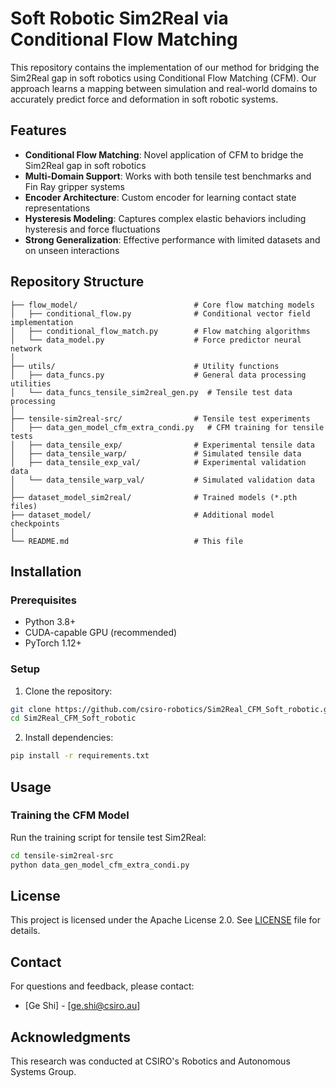 # Soft Robotic Sim2Real via Conditional Flow Matching

This repository contains the implementation of our method for bridging the Sim2Real gap in soft robotics using Conditional Flow Matching (CFM). Our approach learns a mapping between simulation and real-world domains to accurately predict force and deformation in soft robotic systems.

## Features

- **Conditional Flow Matching**: Novel application of CFM to bridge the Sim2Real gap in soft robotics
- **Multi-Domain Support**: Works with both tensile test benchmarks and Fin Ray gripper systems
- **Encoder Architecture**: Custom encoder for learning contact state representations
- **Hysteresis Modeling**: Captures complex elastic behaviors including hysteresis and force fluctuations
- **Strong Generalization**: Effective performance with limited datasets and on unseen interactions

## Repository Structure

```
├── flow_model/                          # Core flow matching models
│   ├── conditional_flow.py              # Conditional vector field implementation
│   ├── conditional_flow_match.py        # Flow matching algorithms
│   └── data_model.py                    # Force predictor neural network
│
├── utils/                               # Utility functions
│   ├── data_funcs.py                    # General data processing utilities
│   └── data_funcs_tensile_sim2real_gen.py  # Tensile test data processing
│
├── tensile-sim2real-src/                # Tensile test experiments
│   ├── data_gen_model_cfm_extra_condi.py   # CFM training for tensile tests
│   ├── data_tensile_exp/                # Experimental tensile data
│   ├── data_tensile_warp/               # Simulated tensile data
│   ├── data_tensile_exp_val/            # Experimental validation data
│   └── data_tensile_warp_val/           # Simulated validation data
│
├── dataset_model_sim2real/              # Trained models (*.pth files)
├── dataset_model/                       # Additional model checkpoints
│
└── README.md                            # This file
```

## Installation

### Prerequisites

- Python 3.8+
- CUDA-capable GPU (recommended)
- PyTorch 1.12+

### Setup

1. Clone the repository:
```bash
git clone https://github.com/csiro-robotics/Sim2Real_CFM_Soft_robotic.git
cd Sim2Real_CFM_Soft_robotic
```

2. Install dependencies:
```bash
pip install -r requirements.txt
```

## Usage

### Training the CFM Model

Run the training script for tensile test Sim2Real:

```bash
cd tensile-sim2real-src
python data_gen_model_cfm_extra_condi.py
```

<!-- ## Citation

If you use this code in your research, please cite our paper:

```bibtex
@article{yourpaper2024,
  title={Soft Robotic Sim2Real via Conditional Flow Matching},
  author={Your Names},
  journal={Journal Name},
  year={2024}
}
``` -->

## License

This project is licensed under the Apache License 2.0. See [LICENSE](LICENSE) file for details.

## Contact

For questions and feedback, please contact:
- [Ge Shi] - [ge.shi@csiro.au]

## Acknowledgments

This research was conducted at CSIRO's Robotics and Autonomous Systems Group.